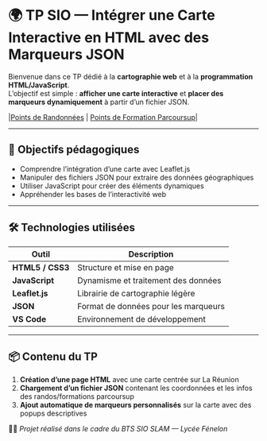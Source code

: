 # 🌍 TP SIO — Intégrer une Carte Interactive en HTML avec des Marqueurs JSON

Bienvenue dans ce TP dédié à la **cartographie web** et à la **programmation HTML/JavaScript**.  
L’objectif est simple : **afficher une carte interactive** et **placer des marqueurs dynamiquement** à partir d’un fichier JSON.

|[Points de Randonnées](https://mathioux-morin.github.io/Cartes-de-La-Reunion/Site%20circuit%20randonnées) | [Points de Formation Parcoursup](https://mathioux-morin.github.io/Cartes-de-La-Reunion/Site%20formation%20parcours%20sup)|

---

## 🎯 Objectifs pédagogiques

- Comprendre l’intégration d’une carte avec Leaflet.js  
- Manipuler des fichiers JSON pour extraire des données géographiques  
- Utiliser JavaScript pour créer des éléments dynamiques  
- Appréhender les bases de l’interactivité web

---

## 🛠️ Technologies utilisées

| Outil              | Description                          |
|--------------------|--------------------------------------|
| **HTML5 / CSS3**   | Structure et mise en page            |
| **JavaScript**     | Dynamisme et traitement des données  |
| **Leaflet.js**     | Librairie de cartographie légère     |
| **JSON**           | Format de données pour les marqueurs |
| **VS Code**        | Environnement de développement       |

---

## 📦 Contenu du TP

1. **Création d’une page HTML** avec une carte centrée sur La Réunion
2. **Chargement d’un fichier JSON** contenant les coordonnées et les infos des randos/formations parcoursup 
3. **Ajout automatique de marqueurs personnalisés** sur la carte avec des popups descriptives


👩‍💻 *Projet réalisé dans le cadre du BTS SIO SLAM — Lycée Fénelon*
